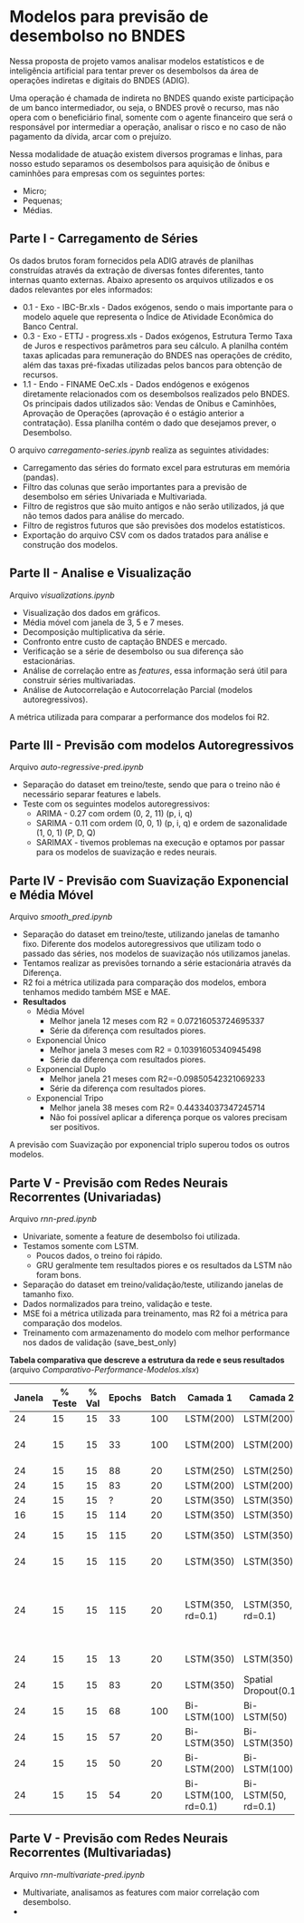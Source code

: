 # Modelos para previsão de desembolso no BNDES



Nessa proposta de projeto vamos analisar modelos estatísticos e de inteligência artificial para tentar prever os desembolsos da área de operações indiretas e digitais do BNDES (ADIG). 

Uma operação é chamada de indireta no BNDES quando existe participação de um banco intermediador, ou seja, o BNDES provê o recurso, mas não opera com o beneficiário final, somente com o agente financeiro que será o responsável por intermediar a operação, analisar o risco e no caso de não pagamento da dívida, arcar com o prejuízo. 

Nessa modalidade de atuação existem diversos programas e linhas, para nosso estudo separamos os desembolsos para aquisição de ônibus e caminhões para empresas com os seguintes portes:

* Micro;
* Pequenas;
* Médias.



## Parte I - Carregamento de Séries



Os dados brutos foram fornecidos pela ADIG através de planilhas construídas através da extração de diversas fontes diferentes, tanto internas quanto externas. Abaixo apresento os arquivos utilizados e os dados relevantes por eles informados:

* 0.1 - Exo - IBC-Br.xls - Dados exógenos, sendo o mais importante para o modelo aquele que representa o Índice de Atividade Econômica do Banco Central.
* 0.3 - Exo - ETTJ - progress.xls - Dados exógenos, Estrutura Termo Taxa de Juros e respectivos parâmetros para seu cálculo. A planilha contém taxas aplicadas para remuneração do BNDES nas operações de crédito, além das taxas pré-fixadas utilizadas pelos bancos para obtenção de recursos.
* 1.1 - Endo - FINAME OeC.xls - Dados endógenos e exógenos diretamente relacionados com os desembolsos realizados pelo BNDES. Os principais dados utilizados são: Vendas de Onibus e Caminhões, Aprovação de Operações (aprovação é o estágio anterior a contratação). Essa planilha contém o dado que desejamos prever, o Desembolso.



O arquivo *carregamento-series.ipynb* realiza as seguintes atividades:

* Carregamento das séries do formato excel para estruturas em memória (pandas).
* Filtro das colunas que serão importantes para  a previsão de desembolso em séries Univariada e Multivariada.
* Filtro de registros que são muito antigos e não serão utilizados, já que não temos dados para análise do mercado.
* Filtro de registros futuros que são previsões dos modelos estatísticos.
* Exportação do arquivo CSV com os dados tratados para análise e construção dos modelos.





## Parte II - Analise e Visualização

Arquivo *visualizations.ipynb*



* Visualização dos dados em gráficos.
* Média móvel com janela de 3, 5 e 7 meses.
* Decomposição multiplicativa da série.
* Confronto entre  custo de captação BNDES e mercado.
* Verificação se a série de desembolso ou sua diferença são estacionárias.
* Análise de correlação entre as *features*, essa informação será útil para construir séries multivariadas.
* Análise de Autocorrelação e Autocorrelação Parcial (modelos autoregressivos).



A métrica utilizada para comparar a performance dos modelos foi R2.



## Parte III - Previsão com modelos Autoregressivos 

Arquivo *auto-regressive-pred.ipynb*



* Separação do dataset em treino/teste, sendo que para o treino não é necessário separar features e labels.
* Teste com os seguintes modelos autoregressivos:
  * ARIMA - 0.27 com ordem (0, 2, 11) (p, i, q)
  * SARIMA - 0.11 com ordem (0, 0, 1) (p, i, q) e ordem de sazonalidade (1, 0, 1)  (P, D, Q)
  * SARIMAX - tivemos problemas na execução e optamos por passar para os modelos de suavização e redes neurais.



## Parte IV - Previsão com Suavização Exponencial e Média Móvel

Arquivo *smooth_pred.ipynb*



* Separação do dataset em treino/teste, utilizando janelas de tamanho fixo. Diferente dos modelos autoregressivos que utilizam todo o passado das séries, nos modelos de suavização nós utilizamos janelas.
* Tentamos realizar as previsões tornando a série estacionária através da Diferença.
* R2 foi a métrica utilizada para comparação dos modelos, embora tenhamos medido também MSE e MAE.
* **Resultados**
  * Média Móvel  
    * Melhor janela 12 meses com R2 = 0.07216053724695337
    * Série da diferença com resultados piores.
  * Exponencial Único
    * Melhor janela 3 meses com R2 = 0.10391605340945498
    * Série da diferença com resultados piores.
  * Exponencial Duplo
    * Melhor janela 21 meses com R2=-0.09850542321069233
    * Série da diferença com resultados piores.
  * Exponencial Tripo
    * Melhor janela 38 meses com R2= 0.44334037347245714
    * Não foi possível aplicar a diferença porque os valores precisam ser positivos.



A previsão com Suavização por exponencial triplo superou todos os outros modelos.



## Parte V - Previsão com Redes Neurais Recorrentes (Univariadas)

Arquivo *rnn-pred.ipynb*

* Univariate, somente a feature de desembolso foi utilizada.
* Testamos somente com LSTM.
  * Poucos dados, o treino foi rápido.
  * GRU geralmente tem resultados piores e os resultados da LSTM não foram bons.
* Separação do dataset em treino/validação/teste, utilizando janelas de tamanho fixo.
* Dados normalizados para treino, validação e teste.
* MSE foi a métrica utilizada para treinamento, mas R2 foi a métrica para comparação dos modelos.
* Treinamento com armazenamento do modelo com melhor performance nos dados de validação (save_best_only)



**Tabela comparativa que descreve a estrutura da rede e seus resultados** (arquivo *Comparativo-Performance-Modelos.xlsx*)

| Janela | % Teste | % Val | Epochs | Batch | Camada 1             | Camada 2             | Camada 3        | Camada 4        | Camada 5 | Camada 6 | Otimizador | Metrica Loss | R2      | MAE      | MSE         | Comentários                                    |
| ------ | ------- | ----- | ------ | ----- | -------------------- | -------------------- | --------------- | --------------- | -------- | -------- | ---------- | ------------ | ------- | -------- | ----------- | ---------------------------------------------- |
| 24     | 15      | 15    | 33     | 100   | LSTM(200)            | LSTM(200)            | -               | -               | -        | -        | Adam       | mse          | -0,1926 | 86,4408  | 13.646,7935 |                                                |
| 24     | 15      | 15    | 33     | 100   | LSTM(200)            | LSTM(200)            | -               | -               | -        | -        | SGD        | mse          | -2,3200 | 167,9298 | 37.991,4095 | Sempre uma linha reta com SGD                  |
| 24     | 15      | 15    | 88     | 20    | LSTM(250)            | LSTM(250)            | -               | -               | -        | -        | Adam       | mse          | -0,0621 | 88,1555  | 12.153,6093 |                                                |
| 24     | 15      | 15    | 83     | 20    | LSTM(200)            | LSTM(200)            | -               | -               | -        | -        | RMSProp    | mse          | -0,3373 | 100,7166 | 15.303,2783 |                                                |
| 24     | 15      | 15    | ?      | 20    | LSTM(350)            | LSTM(350)            | -               | -               | -        | -        | Adam       | mse          | -0,0518 | 88,4540  | 12.035,6523 |                                                |
| 16     | 15      | 15    | 114    | 20    | LSTM(350)            | LSTM(350)            | -               | -               | -        | -        | Adam       | mse          | -0,1007 | 90,4589  | 12.595,6271 |                                                |
| 24     | 15      | 15    | 115    | 20    | LSTM(350)            | LSTM(350)            | Dense(20, tanh) | -               | -        | -        | Adam       | mse          | -0,0206 | 87,6079  | 11.679,2760 |                                                |
| 24     | 15      | 15    | 115    | 20    | LSTM(350)            | LSTM(350)            | LSTM(350)       | Dense(50, tanh) | -        | -        | Adam       | mse          | -0,1200 |          |             |                                                |
| 24     | 15      | 15    | 115    | 20    | LSTM(350, rd=0.1)    | LSTM(350, rd=0.1)    | Dense(50, tanh) | -               | -        | -        | Adam       | mse          | -0,0675 | 88,2367  | 12.215,9194 | com recurrente dropout maior o resultado piora |
| 24     | 15      | 15    | 13     | 20    | LSTM(350)            | LSTM(350)            | GlobalAvPool1D  | Dense(20, tanh) | -        | -        | Adam       | mse          | -0,9857 | 118,2088 | 22.722,7331 |                                                |
| 24     | 15      | 15    | 83     | 20    | LSTM(350)            | Spatial Dropout(0.1) | LSTM(350)       | Dense(20, tanh) | -        | -        | Adam       | mse          | -0,1191 | 88,3325  | 12.806,3364 |                                                |
| 24     | 15      | 15    | 68     | 100   | Bi-LSTM(100)         | Bi-LSTM(50)          | -               | -               | -        | -        | Adam       | mse          | -0,0581 | 84,6726  | 12.301,6721 |                                                |
| 24     | 15      | 15    | 57     | 20    | Bi-LSTM(350)         | Bi-LSTM(350)         | Dense(20, tanh) | -               | -        | -        | Adam       | mse          | -0,1565 | 89,6787  | 13.233,5188 |                                                |
| 24     | 15      | 15    | 50     | 20    | Bi-LSTM(200)         | Bi-LSTM(100)         | -               | -               | -        | -        | Adam       | mse          | -0,1148 |          |             |                                                |
| 24     | 15      | 15    | 54     | 20    | Bi-LSTM(100, rd=0.1) | Bi-LSTM(50, rd=0.1)  | -               | -               | -        | -        | Adam       | mse          | -0,0755 | 82,7388  | 12.307,0377 |                                                |



## Parte V - Previsão com Redes Neurais Recorrentes (Multivariadas)

Arquivo *rnn-multivariate-pred.ipynb*

* Multivariate, analisamos as features com maior correlação com desembolso.
* 
